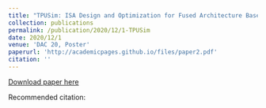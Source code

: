 ```yaml
---
title: "TPUSim: ISA Design and Optimization for Fused Architecture Based Training Accelerator"
collection: publications
permalink: /publication/2020/12/1-TPUSim
date: 2020/12/1
venue: 'DAC 20, Poster'
paperurl: 'http://academicpages.github.io/files/paper2.pdf'
citation: ''
---
```


<a href='http://academicpages.github.io/files/paper2.pdf'>Download paper here</a>

Recommended citation: 